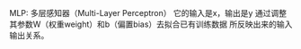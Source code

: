 
MLP: 多层感知器（Multi-Layer Perceptron）
它的输入是x，输出是y
    通过调整其参数W（权重weight）和b（偏置bias）去拟合已有训练数据 所反映出来的输入输出关系。
